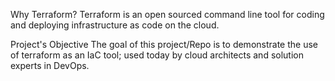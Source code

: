 Why Terraform?
Terraform is an open sourced command line tool for coding and deploying infrastructure as code on the cloud.

Project's Objective
The goal of this project/Repo is to demonstrate the use of terraform as an IaC tool; used today by cloud architects and solution experts in DevOps.
